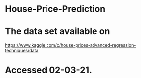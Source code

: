 # House-Price-Prediction
# The data set available on 
https://www.kaggle.com/c/house-prices-advanced-regression-techniques/data
# Accessed 02-03-21.
